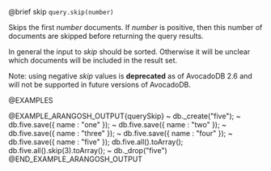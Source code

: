 

@brief skip
`query.skip(number)`

Skips the first *number* documents. If *number* is positive, then this
number of documents are skipped before returning the query results.

In general the input to *skip* should be sorted. Otherwise it will be
unclear which documents will be included in the result set.

Note: using negative *skip* values is **deprecated** as of AvocadoDB 2.6 and 
will not be supported in future versions of AvocadoDB.

@EXAMPLES

@EXAMPLE_ARANGOSH_OUTPUT{querySkip}
~ db._create("five");
~ db.five.save({ name : "one" });
~ db.five.save({ name : "two" });
~ db.five.save({ name : "three" });
~ db.five.save({ name : "four" });
~ db.five.save({ name : "five" });
  db.five.all().toArray();
  db.five.all().skip(3).toArray();
~ db._drop("five")
@END_EXAMPLE_ARANGOSH_OUTPUT


